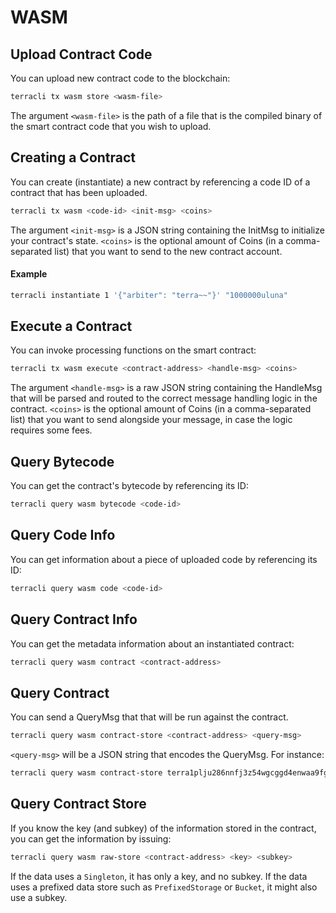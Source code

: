 # WASM

## Upload Contract Code

You can upload new contract code to the blockchain:

```sh
terracli tx wasm store <wasm-file>
```

The argument `<wasm-file>` is the path of a file that is the compiled binary of the smart contract code that you wish to upload.

## Creating a Contract

You can create (instantiate) a new contract by referencing a code ID of a contract that has been uploaded.

```sh
terracli tx wasm <code-id> <init-msg> <coins>
```

The argument `<init-msg>` is a JSON string containing the InitMsg to initialize your contract's state. `<coins>` is the optional amount of Coins (in a comma-separated list) that you want to send to the new contract account.

#### Example

```sh
terracli instantiate 1 '{"arbiter": "terra~~"}' "1000000uluna"
```

## Execute a Contract

You can invoke processing functions on the smart contract:

```sh
terracli tx wasm execute <contract-address> <handle-msg> <coins>
```

The argument `<handle-msg>` is a raw JSON string containing the HandleMsg that will be parsed and routed to the correct message handling logic in the contract. `<coins>` is the optional amount of Coins (in a comma-separated list) that you want to send alongside your message, in case the logic requires some fees.

## Query Bytecode

You can get the contract's bytecode by referencing its ID:

```sh
terracli query wasm bytecode <code-id>
```

## Query Code Info

You can get information about a piece of uploaded code by referencing its ID:

```sh
terracli query wasm code <code-id>
```

## Query Contract Info

You can get the metadata information about an instantiated contract:

```sh
terracli query wasm contract <contract-address>
```

## Query Contract

You can send a QueryMsg that that will be run against the contract.

```sh
terracli query wasm contract-store <contract-address> <query-msg>
```

`<query-msg>` will be a JSON string that encodes the QueryMsg. For instance:


```sh
terracli query wasm contract-store terra1plju286nnfj3z54wgcggd4enwaa9fgf5kgrgzl '{"config":{}}'
```

## Query Contract Store

If you know the key (and subkey) of the information stored in the contract, you can get the information by issuing:

```sh
terracli query wasm raw-store <contract-address> <key> <subkey>
```

If the data uses a `Singleton`, it has only a key, and no subkey. If the data uses a prefixed data store such as `PrefixedStorage` or `Bucket`, it might also use a subkey.